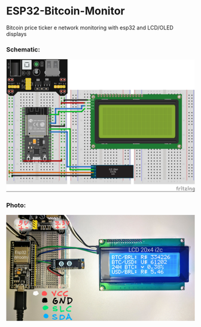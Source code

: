 # ESP32-Bitcoin-Monitor
Bitcoin price ticker e network monitoring with esp32 and LCD/OLED displays

### Schematic:
![schematic](Bitcoin%20Monitor%20Schematic.jpg)

### Photo:
![photo](esp32-bitcoin-monitor.jpg)
